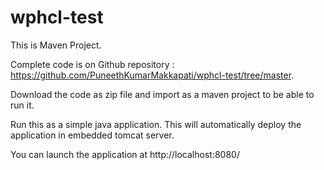 # wphcl-test

This is Maven Project.

Complete code is on Github repository : https://github.com/PuneethKumarMakkapati/wphcl-test/tree/master. 

Download the code as zip file and import as a maven project to be able to run it.

Run this as a simple java application. This will automatically deploy the application in embedded tomcat server.

You can launch the application at http://localhost:8080/

